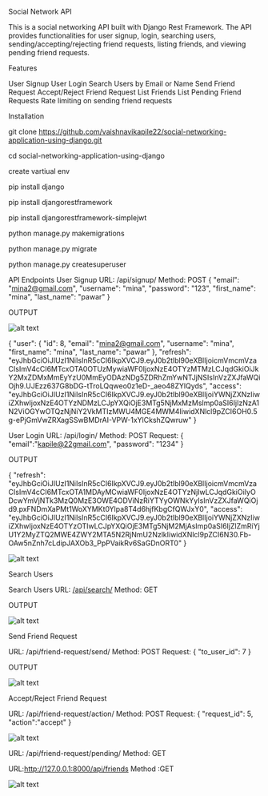 Social Network API

This is a social networking API built with Django Rest Framework. The API provides functionalities for user signup, login, searching users, sending/accepting/rejecting friend requests, listing friends, and viewing pending friend requests.

Features

User Signup
User Login
Search Users by Email or Name
Send Friend Request
Accept/Reject Friend Request
List Friends
List Pending Friend Requests
Rate limiting on sending friend requests

Installation

git clone https://github.com/vaishnavikapile22/social-networking-application-using-django.git

cd social-networking-application-using-django

create vartiual env

pip install django

pip install djangorestframework

pip install djangorestframework-simplejwt

python manage.py makemigrations

python manage.py migrate

python manage.py createsuperuser

API Endpoints
User Signup
URL: /api/signup/
Method: POST
{
    "email": "mina2@gmail.com",
    "username": "mina",
    "password": "123",
    "first_name": "mina",
    "last_name": "pawar"
}

OUTPUT

![alt text](<Screenshot (95).png>)

{
    "user": {
        "id": 8,
        "email": "mina2@gmail.com",
        "username": "mina",
        "first_name": "mina",
        "last_name": "pawar"
    },
    "refresh": "eyJhbGciOiJIUzI1NiIsInR5cCI6IkpXVCJ9.eyJ0b2tlbl90eXBlIjoicmVmcmVzaCIsImV4cCI6MTcxOTA0OTUzMywiaWF0IjoxNzE4OTYzMTMzLCJqdGkiOiJkY2MxZDMxMmEyYzU0MmEyODAzNDg5ZDRhZmYwNTJjNSIsInVzZXJfaWQiOjh9.UJEzz637G8bDG-tTroLQqweo0z1eD-_aeo48ZYlQyds",
    "access": "eyJhbGciOiJIUzI1NiIsInR5cCI6IkpXVCJ9.eyJ0b2tlbl90eXBlIjoiYWNjZXNzIiwiZXhwIjoxNzE4OTYzNDMzLCJpYXQiOjE3MTg5NjMxMzMsImp0aSI6IjIzNzA1N2ViOGYwOTQzNjNiY2VkMTIzMWU4MGE4MWM4IiwidXNlcl9pZCI6OH0.5g-ePjGmVwZRXagSSwBMDrAI-VPW-1xYlCkshZQwruw"
}

User Login
URL: /api/login/
Method: POST
Request:
{
    "email":"kapile@22gmail.com",
    "password": "1234"
}

OUTPUT

{
    "refresh": "eyJhbGciOiJIUzI1NiIsInR5cCI6IkpXVCJ9.eyJ0b2tlbl90eXBlIjoicmVmcmVzaCIsImV4cCI6MTcxOTA1MDAyMCwiaWF0IjoxNzE4OTYzNjIwLCJqdGkiOiIyODcwYmVjNTk3MzQ0MzE3OWE4ODViNzRiYTYyOWNkYyIsInVzZXJfaWQiOjd9.pxFNDmXaPMt1WoXYMKt0Ylpa8T4d6hjfKbgCfQWJxY0",
    "access": "eyJhbGciOiJIUzI1NiIsInR5cCI6IkpXVCJ9.eyJ0b2tlbl90eXBlIjoiYWNjZXNzIiwiZXhwIjoxNzE4OTYzOTIwLCJpYXQiOjE3MTg5NjM2MjAsImp0aSI6IjZlZmRiYjU1Y2MyZTQ2MWE4ZWY2MTA5N2RjNmU2NzlkIiwidXNlcl9pZCI6N30.Fb-OAw5nZnh7cLdipJAXOb3_PpPVaikRv6SaGDnORT0"
}

![alt text](<Screenshot (96).png>)

Search Users

Search Users
URL: [/api/search/](http://127.0.0.1:8000/api/search/?q=mi)
Method: GET

OUTPUT

![alt text](<Screenshot (97).png>)


Send Friend Request

URL: /api/friend-request/send/
Method: POST
Request:
{
    "to_user_id": 7
}

OUTPUT

![alt text](<Screenshot (99).png>)

Accept/Reject Friend Request

URL: /api/friend-request/action/
Method: POST
Request:
{
    "request_id": 5,
    "action":"accept"
}

![alt text](<Screenshot (100).png>)



URL: /api/friend-request/pending/
Method: GET

URL:http://127.0.0.1:8000/api/friends
Method :GET

![alt text](<Screenshot (101).png>)




